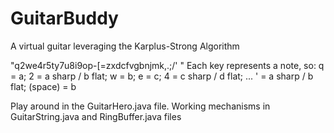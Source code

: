 # GuitarBuddy
A virtual guitar leveraging the Karplus-Strong Algorithm

"q2we4r5ty7u8i9op-[=zxdcfvgbnjmk,.;/' "
Each key represents a note, so:
q = a;
2 = a sharp / b flat;
w = b;
e = c;
4 = c sharp / d flat;
...
' = a sharp / b flat;
(space) = b

Play around in the GuitarHero.java file.
Working mechanisms in GuitarString.java and RingBuffer.java files
